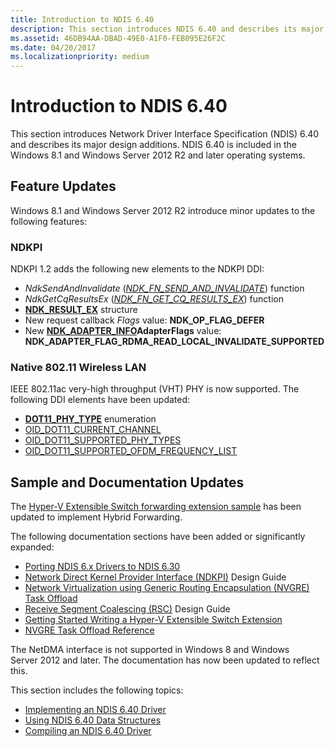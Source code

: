 ```yaml
---
title: Introduction to NDIS 6.40
description: This section introduces NDIS 6.40 and describes its major design additions. NDIS 6.40 is included in the Windows 8.1 and Windows Server 2012 R2 and later.
ms.assetid: 46DB94AA-DBAD-49E0-A1F0-FEB095E26F2C
ms.date: 04/20/2017
ms.localizationpriority: medium
---
```


# Introduction to NDIS 6.40


This section introduces Network Driver Interface Specification (NDIS) 6.40 and describes its major design additions. NDIS 6.40 is included in the Windows 8.1 and Windows Server 2012 R2 and later operating systems.

## Feature Updates


Windows 8.1 and Windows Server 2012 R2 introduce minor updates to the following features:

### NDKPI

NDKPI 1.2 adds the following new elements to the NDKPI DDI:

- *NdkSendAndInvalidate* ([*NDK\_FN\_SEND\_AND\_INVALIDATE*](https://msdn.microsoft.com/library/windows/hardware/dn265507)) function
- *NdkGetCqResultsEx* ([*NDK\_FN\_GET\_CQ\_RESULTS\_EX*](https://msdn.microsoft.com/library/windows/hardware/dn265506)) function
- [**NDK\_RESULT\_EX**](https://msdn.microsoft.com/library/windows/hardware/dn265509) structure
- New request callback *Flags* value: **NDK\_OP\_FLAG\_DEFER**
- New [**NDK\_ADAPTER\_INFO**](https://msdn.microsoft.com/library/windows/hardware/hh439851)**AdapterFlags** value: **NDK\_ADAPTER\_FLAG\_RDMA\_READ\_LOCAL\_INVALIDATE\_SUPPORTED**

### Native 802.11 Wireless LAN

IEEE 802.11ac very-high throughput (VHT) PHY is now supported. The following DDI elements have been updated:

- [**DOT11\_PHY\_TYPE**](https://msdn.microsoft.com/library/windows/hardware/ff548741) enumeration
- [OID\_DOT11\_CURRENT\_CHANNEL](https://msdn.microsoft.com/library/windows/hardware/ff569127)
- [OID\_DOT11\_SUPPORTED\_PHY\_TYPES](https://msdn.microsoft.com/library/windows/hardware/ff569426)
- [OID\_DOT11\_SUPPORTED\_OFDM\_FREQUENCY\_LIST](https://msdn.microsoft.com/library/windows/hardware/ff569425)

## Sample and Documentation Updates

The [Hyper-V Extensible Switch forwarding extension sample](http://go.microsoft.com/fwlink/p/?LinkId=617913) has been updated to implement Hybrid Forwarding.

The following documentation sections have been added or significantly expanded:

-   [Porting NDIS 6.x Drivers to NDIS 6.30](porting-ndis-6-x-drivers-to-ndis-6-30.md)
-   [Network Direct Kernel Provider Interface (NDKPI)](network-direct-kernel-programming-interface--ndkpi-.md) Design Guide
-   [Network Virtualization using Generic Routing Encapsulation (NVGRE) Task Offload](network-virtualization-using-generic-routing-encapsulation--nvgre--task-offload.md)
-   [Receive Segment Coalescing (RSC)](receive-segment-coalescing--rsc-.md) Design Guide
-   [Getting Started Writing a Hyper-V Extensible Switch Extension](getting-started-writing-a-hyper-v-extensible-switch-extension.md)
-   [NVGRE Task Offload Reference](https://msdn.microsoft.com/library/windows/hardware/dn197221)

The NetDMA interface is not supported in Windows 8 and Windows Server 2012 and later. The documentation has now been updated to reflect this.

This section includes the following topics:

- [Implementing an NDIS 6.40 Driver](implementing-an-ndis-6-40-driver.md)
- [Using NDIS 6.40 Data Structures](using-ndis-6-40-data-structures.md)
- [Compiling an NDIS 6.40 Driver](compiling-an-ndis-6-40-driver.md)

 

 





